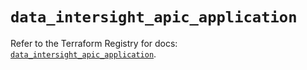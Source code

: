 # `data_intersight_apic_application`

Refer to the Terraform Registry for docs: [`data_intersight_apic_application`](https://registry.terraform.io/providers/ciscodevnet/intersight/1.0.71/docs/data-sources/apic_application).
